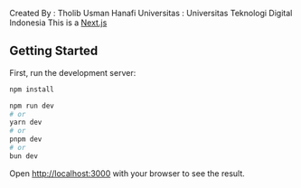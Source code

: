 Created By : Tholib Usman Hanafi
Universitas : Universitas Teknologi Digital Indonesia
This is a [Next.js](https://nextjs.org/)

## Getting Started

First, run the development server:

```bash
npm install

npm run dev
# or
yarn dev
# or
pnpm dev
# or
bun dev
```

Open [http://localhost:3000](http://localhost:3000) with your browser to see the result.